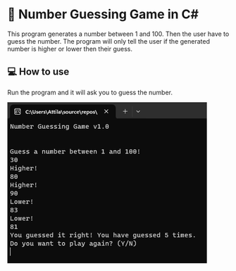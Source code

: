 # 🔢 Number Guessing Game in C#
This program generates a number between 1 and 100. Then the user have to guess the number.
The program will only tell the user if the generated number is higher or lower then their guess.

## 💻 How to use

Run the program and it will ask you to guess the number.

![pic-1](https://raw.githubusercontent.com/AttilaEdeMolnar/Csharp-Number-Guessing/main/assets/Screenshot%202023-11-07%20213611.png)
